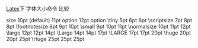  





















[Latex](https://so.csdn.net/so/search?q=Latex&spm=1001.2101.3001.7020)下 字体大小命令 比较 

size       10pt (default)  11pt option   12pt option
\tiny      5pt       6pt       6pt
\scriptsize   7pt       8pt       8pt
\footnotesize  8pt       9pt       10pt
\small      9pt       10pt       11pt
\normalsize   10pt       11pt       12pt
\large      12pt       12pt       14pt
\Large      14pt       14pt       17pt
\LARGE      17pt       17pt       20pt
\huge      20pt       20pt       25pt
\Huge      25pt       25pt       25pt

 